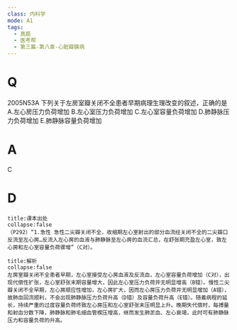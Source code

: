 ```yaml
---
class: 内科学
mode: A1
tags:
  - 真题
  - 医考帮
  - 第三篇-第八章-心脏瓣膜病
---
```


# Q
2005N53A 下列关于左房室瓣关闭不全患者早期病理生理改变的叙述，正确的是
A.左心房压力负荷增加
B.左心室压力负荷增加
C.左心室容量负荷增加
D.肺静脉压力负荷增加
E.肺静脉容量负荷增加

# A
C
# D
```ad-note
title:课本出处
collapse:false
（P292）“1.急性 急性二尖瓣关闭不全，收缩期左心室射出的部分血流经关闭不全的二尖瓣口反流至左心房…反流入左心房的血液与肺静脉至左心房的血流汇总，在舒张期充盈左心室，致左心房和左心室容量负荷骤增”（C对）。
```

```ad-summary
title:解析
collapse:false
左房室瓣关闭不全患者早期，左心室接受左心房血液及反流血，左心室容量负荷增加（C对），出现代偿性扩张，左心室舒张末期容量增大，因此左心室压力负荷并无明显增高（B错）。慢性二尖瓣关闭不全早期，左心房顺应性增加，左心房扩大，因而左心房压力负荷并无明显增加（A错），故肺血回流顺利，不会出现肺静脉压力负荷升高（D错）及容量负荷升高（E错）。随着病程的延长，持续严重的过度容量负荷终致左心房压和左心室舒张末压明显上升。晚期失代偿时，每搏量和射血分数下降，肺静脉和肺毛细血管楔压增高，继而发生肺淤血、左心衰竭，此时可有肺静脉压力和容量负荷的升高。
```

